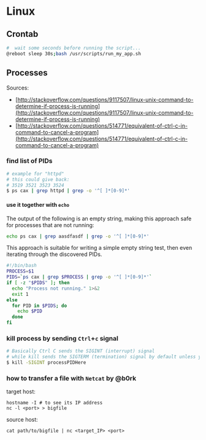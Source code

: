 # Linux

## Crontab
```bash
#  wait some seconds before running the script...
@reboot sleep 30s;bash /usr/scripts/run_my_app.sh
```


## Processes
Sources:
- [http://stackoverflow.com/questions/9117507/linux-unix-command-to-determine-if-process-is-running](http://stackoverflow.com/questions/9117507/linux-unix-command-to-determine-if-process-is-running)
- [http://stackoverflow.com/questions/514771/equivalent-of-ctrl-c-in-command-to-cancel-a-program](http://stackoverflow.com/questions/514771/equivalent-of-ctrl-c-in-command-to-cancel-a-program)


### find list of PIDs

```bash
# example for "httpd"
# this could give back:
# 3519 3521 3523 3524
$ ps cax | grep httpd | grep -o '^[ ]*[0-9]*'
```

#### use it together with `echo`
The output of the following is an empty string, making this approach safe for processes that are not running:

```bash
echo ps cax | grep aasdfasdf | grep -o '^[ ]*[0-9]*'
```

This approach is suitable for writing a simple empty string test, then even iterating through the discovered PIDs.

```bash
#!/bin/bash
PROCESS=$1
PIDS=`ps cax | grep $PROCESS | grep -o '^[ ]*[0-9]*'`
if [ -z "$PIDS" ]; then
  echo "Process not running." 1>&2
  exit 1
else
  for PID in $PIDS; do
    echo $PID
  done
fi
```

### kill process by sending `Ctrl`+`c` signal

```bash
# Basically Ctrl C sends the SIGINT (interrupt) signal
# while kill sends the SIGTERM (termination) signal by default unless you specify the signal to send.
$ kill -SIGINT processPIDHere
```

### how to transfer a file with `Netcat` by @b0rk

target host:

    hostname -I # to see its IP address
    nc -l <port> > bigfile
    
source host:

    cat path/to/bigfile | nc <target_IP> <port>
